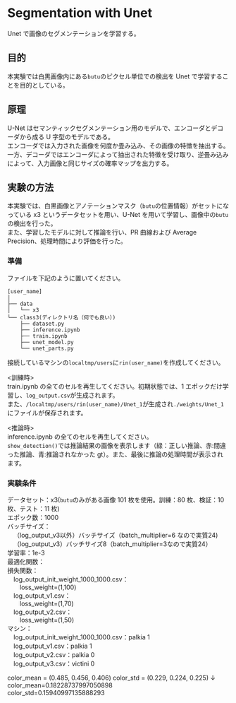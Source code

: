 # Segmentation with Unet

Unet で画像のセグメンテーションを学習する。

## 目的

本実験では白黒画像内にある`butu`のピクセル単位での検出を Unet で学習することを目的としている。

## 原理

U-Net はセマンティックセグメンテーション用のモデルで、エンコーダとデコーダから成る U 字型のモデルである。  
エンコーダでは入力された画像を何度か畳み込み、その画像の特徴を抽出する。一方、デコーダではエンコーダによって抽出された特徴を受け取り、逆畳み込みによって、入力画像と同じサイズの確率マップを出力する。

## 実験の方法

本実験では、白黒画像とアノテーションマスク（`butu`の位置情報）がセットになっている x3 というデータセットを用い、U-Net を用いて学習し、画像中の`butu`の検出を行った。  
また、学習したモデルに対して推論を行い、PR 曲線および Average Precision、処理時間により評価を行った。

### 準備

ファイルを下記のように置いてください。

```
[user_name]
│
├── data
│   └── x3
└── class3(ディレクトリ名（何でも良い）)
    ├── dataset.py
    ├── inference.ipynb
    ├── train.ipynb
    ├── unet_model.py
    └── unet_parts.py
```

接続しているマシンの`localtmp/users`に`rin(user_name)`を作成してください。

<訓練時>  
train.ipynb の全てのセルを再生してください。初期状態では、1 エポックだけ学習し、`log_output.csv`が生成されます。  
また、`/localtmp/users/rin(user_name)/Unet_1`が生成され`./weights/Unet_1`にファイルが保存されます。

<推論時>  
inference.ipynb の全てのセルを再生してください。  
`show_detection()`では推論結果の画像を表示します（緑：正しい推論、赤:間違った推論、青:推論されなかった gt）。また、最後に推論の処理時間が表示されます。

### 実験条件

データセット：x3(`butu`のみがある画像 101 枚を使用。訓練：80 枚、検証：10 枚、テスト：11 枚)  
エポック数：1000  
バッチサイズ：  
&emsp;（log_output_v3以外）バッチサイズ（batch_multiplier=6 なので実質24)  
&emsp;（log_output_v3）バッチサイズ8（batch_multiplier=3なので実質24）  
学習率：1e-3  
最適化関数：  
損失関数：  
&emsp;log_output_init_weight_1000_1000.csv：  
&emsp;&emsp;loss_weight=(1,100)  
&emsp;log_output_v1.csv：  
&emsp;&emsp;loss_weight=(1,70)  
&emsp;log_output_v2.csv：  
&emsp;&emsp;loss_weight=(1,50)  
マシン：  
&emsp;log_output_init_weight_1000_1000.csv：palkia 1  
&emsp;log_output_v1.csv：palkia 1  
&emsp;log_output_v2.csv：palkia 0  
&emsp;log_output_v3.csv：victini 0

color_mean = (0.485, 0.456, 0.406)
color_std = (0.229, 0.224, 0.225)
↓
color_mean=0.18228737997050898  
color_std=0.15940997135888293
